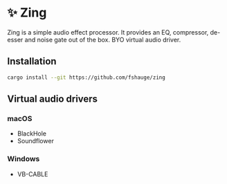 # ✨ Zing

Zing is a simple audio effect processor. It provides an EQ, compressor, de-esser and noise gate out of the box. BYO virtual audio driver.

## Installation

```sh
cargo install --git https://github.com/fshauge/zing
```

## Virtual audio drivers

### macOS
- BlackHole
- Soundflower

### Windows
- VB-CABLE
